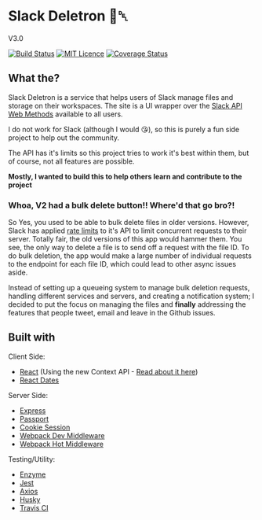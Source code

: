 # Slack Deletron 📁␡

V3.0

[![Build Status](https://travis-ci.org/drewminns/slackdeletron.svg?branch=master)](https://travis-ci.org/drewminns/slackdeletron)
[![MIT Licence](https://badges.frapsoft.com/os/mit/mit.svg?v=103)](https://opensource.org/licenses/mit-license.php)
[![Coverage Status](https://coveralls.io/repos/github/drewminns/slackdeletron/badge.svg?branch=master)](https://coveralls.io/github/drewminns/slackdeletron?branch=master)

## What the?

Slack Deletron is a service that helps users of Slack manage files and storage on their workspaces. The site is a UI wrapper over the [Slack API Web Methods](https://api.slack.com/methods) available to all users.

I do not work for Slack (although I would 😘), so this is purely a fun side project to help out the community.

The API has it's limits so this project tries to work it's best within them, but of course, not all features are possible.

**Mostly, I wanted to build this to help others learn and contribute to the project**

### Whoa, V2 had a bulk delete button!! Where'd that go bro?!

So Yes, you used to be able to bulk delete files in older versions. However, Slack has applied [rate limits](https://api.slack.com/docs/rate-limits) to it's API to limit concurrent requests to their server. Totally fair, the old versions of this app would hammer them. You see, the only way to delete a file is to send off a request with the file ID. To do bulk deletion, the app would make a large number of individual requests to the endpoint for each file ID, which could lead to other async issues aside.

Instead of setting up a queueing system to manage bulk deletion requests, handling different services and servers, and creating a notification system; I decided to put the focus on managing the files and **finally** addressing the features that people tweet, email and leave in the Github issues.

## Built with

Client Side:

* [React](https://reactjs.org/) (Using the new Context API - [Read about it here](https://medium.com/dailyjs/reacts-%EF%B8%8F-new-context-api-70c9fe01596b))
* [React Dates](http://airbnb.io/react-dates/)

Server Side:

* [Express](https://expressjs.com/)
* [Passport](http://www.passportjs.org/)
* [Cookie Session](https://github.com/expressjs/cookie-session)
* [Webpack Dev Middleware](https://github.com/webpack/webpack-dev-middleware)
* [Webpack Hot Middleware](https://github.com/webpack-contrib/webpack-hot-middleware)

Testing/Utility:

* [Enzyme](https://webpack.js.org/)
* [Jest](https://facebook.github.io/jest/)
* [Axios](https://github.com/axios/axios)
* [Husky](https://github.com/typicode/husky)
* [Travis CI](https://travis-ci.org/)
